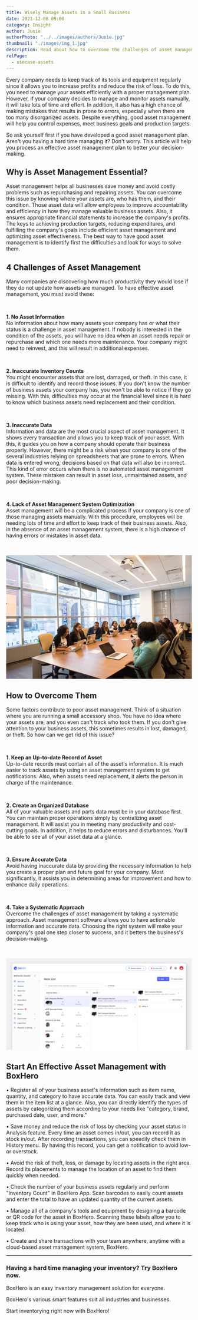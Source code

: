 ```yaml
---
title: Wisely Manage Assets in a Small Business
date: 2021-12-08 09:00
category: Insight
author: Junie
authorPhoto: "../../images/authors/Junie.jpg"
thumbnail: "./images/img_1.jpg"
description: Read about how to overcome the challenges of asset management in a small business.
relPage:
  - usecase-assets
---
```


Every company needs to keep track of its tools and equipment regularly since it allows you to increase profits and reduce the risk of loss. To do this, you need to manage your assets efficiently with a proper management plan. However, if your company decides to manage and monitor assets manually, it will take lots of time and effort. In addition, it also has a high chance of making mistakes that results in prone to errors, especially when there are too many disorganized assets. Despite everything, good asset management will help you control expenses, meet business goals and production targets.

So ask yourself first if you have developed a good asset management plan. Aren't you having a hard time managing it? Don't worry. This article will help you process an effective asset management plan to better your decision-making.

## Why is Asset Management Essential?

Asset management helps all businesses save money and avoid costly problems such as repurchasing and repairing assets. You can overcome this issue by knowing where your assets are, who has them, and their condition. Those asset data will allow employees to improve accountability and efficiency in how they manage valuable business assets. Also, it ensures appropriate financial statements to increase the company's profits. The keys to achieving production targets, reducing expenditures, and fulfilling the company's goals include efficient asset management and optimizing asset effectiveness. The best way to have good asset management is to identify first the difficulties and look for ways to solve them.

## 4 Challenges of Asset Management

Many companies are discovering how much productivity they would lose if they do not update how assets are managed. To have effective asset management, you must avoid these:

<br/>

**1. No Asset Information**<br/>
No information about how many assets your company has or what their status is a challenge in asset management. If nobody is interested in the condition of the assets, you will have no idea when an asset needs repair or repurchase and which one needs more maintenance. Your company might need to reinvest, and this will result in additional expenses.

<br/>

**2. Inaccurate Inventory Counts**<br/>
You might encounter assets that are lost, damaged, or theft. In this case, it is difficult to identify and record those issues. If you don't know the number of business assets your company has, you won't be able to notice if they go missing. With this, difficulties may occur at the financial level since it is hard to know which business assets need replacement and their condition.

<br/>

**3. Inaccurate Data**<br/>
Information and data are the most crucial aspect of asset management. It shows every transaction and allows you to keep track of your asset. With this, it guides you on how a company should operate their business properly. However, there might be a risk when your company is one of the several industries relying on spreadsheets that are prone to errors. When data is entered wrong, decisions based on that data will also be incorrect. This kind of error occurs when there is no automated asset management system. These mistakes can result in asset loss, unmaintained assets, and poor decision-making.

<br/>

**4. Lack of Asset Management System Optimization**<br/>
Asset management will be a complicated process if your company is one of those managing assets manually. With this procedure, employees will be needing lots of time and effort to keep track of their business assets. Also, in the absence of an asset management system, there is a high chance of having errors or mistakes in asset data.

<br/>

![Importance of Asset Management](images/img_2.jpg)

## How to Overcome Them

Some factors contribute to poor asset management. Think of a situation where you are running a small accessory shop. You have no idea where your assets are, and you even can't track who took them. If you don't give attention to your business assets, this sometimes results in lost, damaged, or theft. So how can we get rid of this issue?

<br/>

**1. Keep an Up-to-date Record of Asset**<br/>
Up-to-date records must contain all of the asset's information. It is much easier to track assets by using an asset management system to get notifications. Also, when assets need replacement, it alerts the person in charge of the maintenance.

<br/>

**2. Create an Organized Database**<br/>
All of your valuable assets and parts data must be in your database first. You can maintain proper operations simply by centralizing asset management. It will assist you in meeting many productivity and cost-cutting goals. In addition, it helps to reduce errors and disturbances. You'll be able to see all of your asset data at a glance.

<br/>

**3. Ensure Accurate Data**<br/>
Avoid having inaccurate data by providing the necessary information to help you create a proper plan and future goal for your company. Most significantly, it assists you in determining areas for improvement and how to enhance daily operations.

<br/>

**4. Take a Systematic Approach**<br/>
Overcome the challenges of asset management by taking a systematic approach. Asset management software allows you to have actionable information and accurate data. Choosing the right system will make your company's goal one step closer to success, and it betters the business's decision-making.

<br/>

![Manage Business Assets with BoxHero](images/img_3.png)

## Start An Effective Asset Management with BoxHero

<gray-box>

• Register all of your business asset's information such as item name, quantity, and category to have accurate data. You can easily track and view them in the item list at a glance. Also, you can directly identify the types of assets by categorizing them according to your needs like "category, brand, purchased date, user, and more."

• Save money and reduce the risk of loss by checking your asset status in Analysis feature. Every time an asset comes in/out, you can record it as stock in/out. After recording transactions, you can speedily check them in History menu. By having this record, you can get a notification to avoid low- or overstock.

• Avoid the risk of theft, loss, or damage by locating assets in the right area. Record its placements to manage the location of an asset to find them quickly when needed.

• Check the number of your business assets regularly and perform "Inventory Count" in BoxHero App. Scan barcodes to easily count assets and enter the total to have an updated quantity of the current assets.

• Manage all of a company's tools and equipment by designing a barcode or QR code for the asset in BoxHero. Scanning these labels allow you to keep track who is using your asset, how they are been used, and where it is located.

• Create and share transactions with your team anywhere, anytime with a cloud-based asset management system, BoxHero.

</gray-box>

<hr/>

### Having a hard time managing your inventory? Try BoxHero now.

BoxHero is an easy inventory management solution for everyone.

BoxHero's various smart features suit all industries and businesses.

Start inventorying right now with BoxHero!
